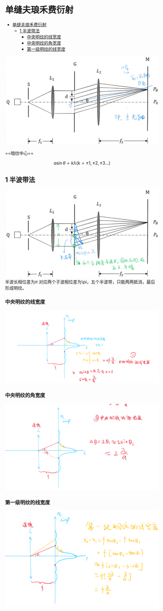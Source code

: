 # 单缝夫琅禾费衍射 

<!-- @import "[TOC]" {cmd="toc" depthFrom=1 depthTo=6 orderedList=false} -->

<!-- code_chunk_output -->

- [单缝夫琅禾费衍射](#单缝夫琅禾费衍射)
  - [1 半波带法](#1-半波带法)
    - [中央明纹的线宽度](#中央明纹的线宽度)
    - [中央明纹的角宽度](#中央明纹的角宽度)
    - [第一级明纹的线宽度](#第一级明纹的线宽度)

<!-- /code_chunk_output -->


![Alt text](image-4.png)

==暗纹中心==

$$a\sin\theta = k\lambda (k = \pm1,\pm2,\pm3 ...)$$

## 1 半波带法

![Alt text](image-5.png)
半波长相位差为$\pi$
对应两个子波相位差为\pi，五个半波带，只能两两抵消，最后形成明纹。

### 中央明纹的线宽度

![Alt text](image-6.png)

### 中央明纹的角宽度

![Alt text](image-7.png)

### 第一级明纹的线宽度  

![Alt text](image-8.png)

